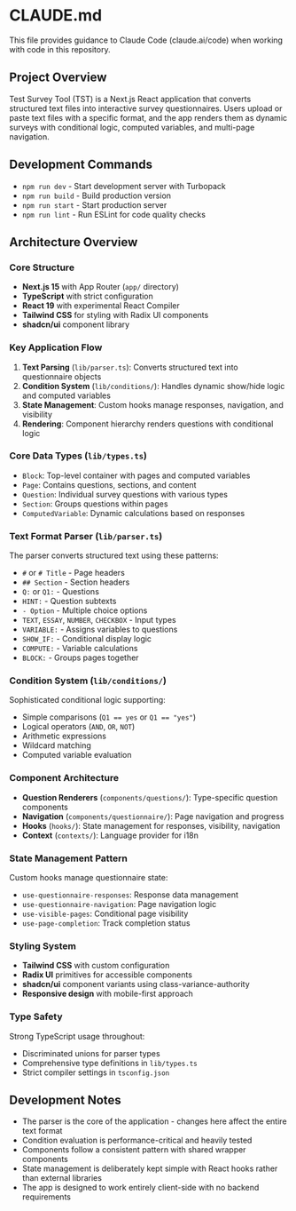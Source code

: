 # CLAUDE.md

This file provides guidance to Claude Code (claude.ai/code) when working with code in this repository.

## Project Overview

Test Survey Tool (TST) is a Next.js React application that converts structured text files into interactive survey questionnaires. Users upload or paste text files with a specific format, and the app renders them as dynamic surveys with conditional logic, computed variables, and multi-page navigation.

## Development Commands

- `npm run dev` - Start development server with Turbopack
- `npm run build` - Build production version
- `npm run start` - Start production server
- `npm run lint` - Run ESLint for code quality checks

## Architecture Overview

### Core Structure
- **Next.js 15** with App Router (`app/` directory)
- **TypeScript** with strict configuration
- **React 19** with experimental React Compiler
- **Tailwind CSS** for styling with Radix UI components
- **shadcn/ui** component library

### Key Application Flow
1. **Text Parsing** (`lib/parser.ts`): Converts structured text into questionnaire objects
2. **Condition System** (`lib/conditions/`): Handles dynamic show/hide logic and computed variables
3. **State Management**: Custom hooks manage responses, navigation, and visibility
4. **Rendering**: Component hierarchy renders questions with conditional logic

### Core Data Types (`lib/types.ts`)
- `Block`: Top-level container with pages and computed variables
- `Page`: Contains questions, sections, and content
- `Question`: Individual survey questions with various types
- `Section`: Groups questions within pages
- `ComputedVariable`: Dynamic calculations based on responses

### Text Format Parser (`lib/parser.ts`)
The parser converts structured text using these patterns:
- `#` or `# Title` - Page headers
- `## Section` - Section headers
- `Q:` or `Q1:` - Questions
- `HINT:` - Question subtexts
- `- Option` - Multiple choice options
- `TEXT`, `ESSAY`, `NUMBER`, `CHECKBOX` - Input types
- `VARIABLE:` - Assigns variables to questions
- `SHOW_IF:` - Conditional display logic
- `COMPUTE:` - Variable calculations
- `BLOCK:` - Groups pages together

### Condition System (`lib/conditions/`)
Sophisticated conditional logic supporting:
- Simple comparisons (`Q1 == yes` or `Q1 == "yes"`)
- Logical operators (`AND`, `OR`, `NOT`)
- Arithmetic expressions
- Wildcard matching
- Computed variable evaluation

### Component Architecture
- **Question Renderers** (`components/questions/`): Type-specific question components
- **Navigation** (`components/questionnaire/`): Page navigation and progress
- **Hooks** (`hooks/`): State management for responses, visibility, navigation
- **Context** (`contexts/`): Language provider for i18n

### State Management Pattern
Custom hooks manage questionnaire state:
- `use-questionnaire-responses`: Response data management
- `use-questionnaire-navigation`: Page navigation logic  
- `use-visible-pages`: Conditional page visibility
- `use-page-completion`: Track completion status

### Styling System
- **Tailwind CSS** with custom configuration
- **Radix UI** primitives for accessible components
- **shadcn/ui** component variants using class-variance-authority
- **Responsive design** with mobile-first approach

### Type Safety
Strong TypeScript usage throughout:
- Discriminated unions for parser types
- Comprehensive type definitions in `lib/types.ts`
- Strict compiler settings in `tsconfig.json`

## Development Notes

- The parser is the core of the application - changes here affect the entire text format
- Condition evaluation is performance-critical and heavily tested
- Components follow a consistent pattern with shared wrapper components
- State management is deliberately kept simple with React hooks rather than external libraries
- The app is designed to work entirely client-side with no backend requirements